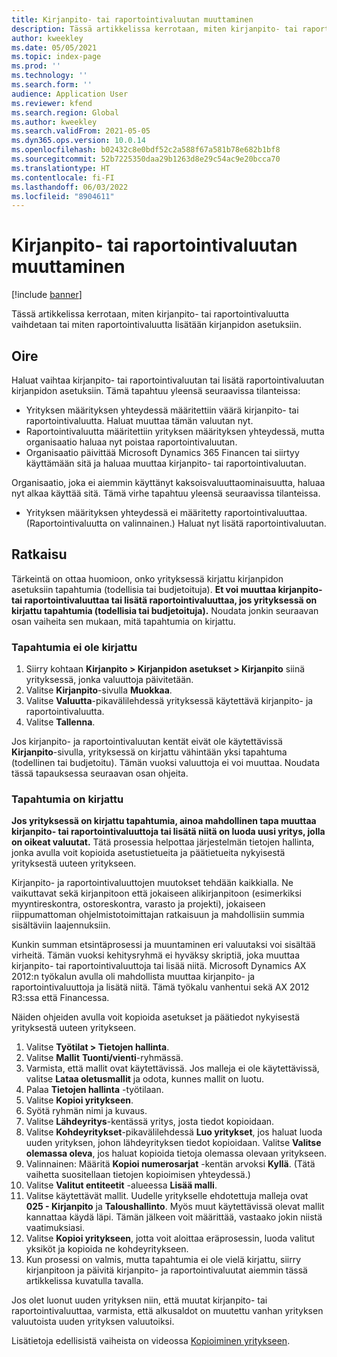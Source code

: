 ```yaml
---
title: Kirjanpito- tai raportointivaluutan muuttaminen
description: Tässä artikkelissa kerrotaan, miten kirjanpito- tai raportointivaluutta vaihdetaan tai miten raportointivaluutta lisätään kirjanpidon asetuksiin.
author: kweekley
ms.date: 05/05/2021
ms.topic: index-page
ms.prod: ''
ms.technology: ''
ms.search.form: ''
audience: Application User
ms.reviewer: kfend
ms.search.region: Global
ms.author: kweekley
ms.search.validFrom: 2021-05-05
ms.dyn365.ops.version: 10.0.14
ms.openlocfilehash: b02432c8e0bdf52c2a588f67a581b78e682b1bf8
ms.sourcegitcommit: 52b7225350daa29b1263d8e29c54ac9e20bcca70
ms.translationtype: HT
ms.contentlocale: fi-FI
ms.lasthandoff: 06/03/2022
ms.locfileid: "8904611"
---
```

# <a name="change-the-accounting-or-reporting-currency"></a>Kirjanpito- tai raportointivaluutan muuttaminen

[!include [banner](../includes/banner.md)]

Tässä artikkelissa kerrotaan, miten kirjanpito- tai raportointivaluutta vaihdetaan tai miten raportointivaluutta lisätään kirjanpidon asetuksiin.

## <a name="symptom"></a>Oire

Haluat vaihtaa kirjanpito- tai raportointivaluutan tai lisätä raportointivaluutan kirjanpidon asetuksiin. Tämä tapahtuu yleensä seuraavissa tilanteissa:

- Yrityksen määrityksen yhteydessä määritettiin väärä kirjanpito- tai raportointivaluutta. Haluat muuttaa tämän valuutan nyt.
- Raportointivaluutta määritettiin yrityksen määrityksen yhteydessä, mutta organisaatio haluaa nyt poistaa raportointivaluutan.
- Organisaatio päivittää Microsoft Dynamics 365 Financen tai siirtyy käyttämään sitä ja haluaa muuttaa kirjanpito- tai raportointivaluutan.

Organisaatio, joka ei aiemmin käyttänyt kaksoisvaluuttaominaisuutta, haluaa nyt alkaa käyttää sitä. Tämä virhe tapahtuu yleensä seuraavissa tilanteissa.

- Yrityksen määrityksen yhteydessä ei määritetty raportointivaluuttaa. (Raportointivaluutta on valinnainen.) Haluat nyt lisätä raportointivaluutan.

## <a name="resolution"></a>Ratkaisu

Tärkeintä on ottaa huomioon, onko yrityksessä kirjattu kirjanpidon asetuksiin tapahtumia (todellisia tai budjetoituja). **Et voi muuttaa kirjanpito- tai raportointivaluuttaa tai lisätä raportointivaluuttaa, jos yrityksessä on kirjattu tapahtumia (todellisia tai budjetoituja).** Noudata jonkin seuraavan osan vaiheita sen mukaan, mitä tapahtumia on kirjattu.

### <a name="no-transactions-have-been-posted"></a>Tapahtumia ei ole kirjattu

1. Siirry kohtaan **Kirjanpito \> Kirjanpidon asetukset \> Kirjanpito** siinä yrityksessä, jonka valuuttoja päivitetään.
2. Valitse **Kirjanpito**-sivulla **Muokkaa**.
3. Valitse **Valuutta**-pikavälilehdessä yrityksessä käytettävä kirjanpito- ja raportointivaluutta.
4. Valitse **Tallenna**.

Jos kirjanpito- ja raportointivaluutan kentät eivät ole käytettävissä **Kirjanpito**-sivulla, yrityksessä on kirjattu vähintään yksi tapahtuma (todellinen tai budjetoitu). Tämän vuoksi valuuttoja ei voi muuttaa. Noudata tässä tapauksessa seuraavan osan ohjeita.

### <a name="transactions-have-been-posted"></a>Tapahtumia on kirjattu

**Jos yrityksessä on kirjattu tapahtumia, ainoa mahdollinen tapa muuttaa kirjanpito- tai raportointivaluuttoja tai lisätä niitä on luoda uusi yritys, jolla on oikeat valuutat.** Tätä prosessia helpottaa järjestelmän tietojen hallinta, jonka avulla voit kopioida asetustietueita ja päätietueita nykyisestä yrityksestä uuteen yritykseen.

Kirjanpito- ja raportointivaluuttojen muutokset tehdään kaikkialla. Ne vaikuttavat sekä kirjanpitoon että jokaiseen alikirjanpitoon (esimerkiksi myyntireskontra, ostoreskontra, varasto ja projekti), jokaiseen riippumattoman ohjelmistotoimittajan ratkaisuun ja mahdollisiin summia sisältäviin laajennuksiin.

Kunkin summan etsintäprosessi ja muuntaminen eri valuutaksi voi sisältää virheitä. Tämän vuoksi kehitysryhmä ei hyväksy skriptiä, joka muuttaa kirjanpito- tai raportointivaluuttoja tai lisää niitä. Microsoft Dynamics AX 2012:n työkalun avulla oli mahdollista muuttaa kirjanpito- ja raportointivaluuttoja ja lisätä niitä. Tämä työkalu vanhentui sekä AX 2012 R3:ssa että Financessa.

Näiden ohjeiden avulla voit kopioida asetukset ja päätiedot nykyisestä yrityksestä uuteen yritykseen.

1. Valitse **Työtilat \> Tietojen hallinta**.
2. Valitse **Mallit** **Tuonti/vienti**-ryhmässä.
3. Varmista, että mallit ovat käytettävissä. Jos malleja ei ole käytettävissä, valitse **Lataa oletusmallit** ja odota, kunnes mallit on luotu.
4. Palaa **Tietojen hallinta** -työtilaan.
5. Valitse **Kopioi yritykseen**.
6. Syötä ryhmän nimi ja kuvaus.
7. Valitse **Lähdeyritys**-kentässä yritys, josta tiedot kopioidaan.
8. Valitse **Kohdeyritykset**-pikavälilehdessä **Luo yritykset**, jos haluat luoda uuden yrityksen, johon lähdeyrityksen tiedot kopioidaan. Valitse **Valitse olemassa oleva**, jos haluat kopioida tietoja olemassa olevaan yritykseen.
9. Valinnainen: Määritä **Kopioi numerosarjat** -kentän arvoksi **Kyllä**. (Tätä vaihetta suositellaan tietojen kopioimisen yhteydessä.)
10. Valitse **Valitut entiteetit** -alueessa **Lisää malli**.
11. Valitse käytettävät mallit. Uudelle yritykselle ehdotettuja malleja ovat **025 - Kirjanpito** ja **Taloushallinto**. Myös muut käytettävissä olevat mallit kannattaa käydä läpi. Tämän jälkeen voit määrittää, vastaako jokin niistä vaatimuksiasi.
12. Valitse **Kopioi yritykseen**, jotta voit aloittaa eräprosessin, luoda valitut yksiköt ja kopioida ne kohdeyritykseen.
13. Kun prosessi on valmis, mutta tapahtumia ei ole vielä kirjattu, siirry kirjanpitoon ja päivitä kirjanpito- ja raportointivaluutat aiemmin tässä artikkelissa kuvatulla tavalla.

Jos olet luonut uuden yrityksen niin, että muutat kirjanpito- tai raportointivaluuttaa, varmista, että alkusaldot on muutettu vanhan yrityksen valuutoista uuden yrityksen valuutoiksi.

Lisätietoja edellisistä vaiheista on videossa [Kopioiminen yritykseen](https://community.dynamics.com/365/b/techtalks/posts/copy-into-legal-entity-october-24-2017).
